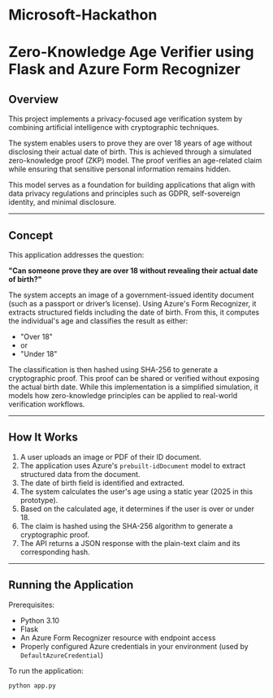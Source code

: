 # Microsoft-Hackathon

# Zero-Knowledge Age Verifier using Flask and Azure Form Recognizer

## Overview

This project implements a privacy-focused age verification system by combining artificial intelligence with cryptographic techniques.

The system enables users to prove they are over 18 years of age without disclosing their actual date of birth. This is achieved through a simulated zero-knowledge proof (ZKP) model. The proof verifies an age-related claim while ensuring that sensitive personal information remains hidden.

This model serves as a foundation for building applications that align with data privacy regulations and principles such as GDPR, self-sovereign identity, and minimal disclosure.

---

## Concept

This application addresses the question:

**"Can someone prove they are over 18 without revealing their actual date of birth?"**

The system accepts an image of a government-issued identity document (such as a passport or driver’s license). Using Azure's Form Recognizer, it extracts structured fields including the date of birth. From this, it computes the individual's age and classifies the result as either:

- "Over 18"
- or
- "Under 18"

The classification is then hashed using SHA-256 to generate a cryptographic proof. This proof can be shared or verified without exposing the actual birth date. While this implementation is a simplified simulation, it models how zero-knowledge principles can be applied to real-world verification workflows.

---

## How It Works

1. A user uploads an image or PDF of their ID document.
2. The application uses Azure's `prebuilt-idDocument` model to extract structured data from the document.
3. The date of birth field is identified and extracted.
4. The system calculates the user's age using a static year (2025 in this prototype).
5. Based on the calculated age, it determines if the user is over or under 18.
6. The claim is hashed using the SHA-256 algorithm to generate a cryptographic proof.
7. The API returns a JSON response with the plain-text claim and its corresponding hash.

---

## Running the Application

Prerequisites:
- Python 3.10
- Flask
- An Azure Form Recognizer resource with endpoint access
- Properly configured Azure credentials in your environment (used by `DefaultAzureCredential`)

To run the application:

```bash
python app.py

